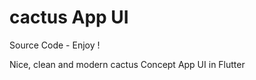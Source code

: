 # cactus App UI
Source Code - Enjoy !

Nice, clean and modern cactus Concept App UI in Flutter





